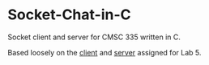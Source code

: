 # Socket-Chat-in-C
Socket client and server for CMSC 335 written in C.

Based loosely on the [client](https://web.njit.edu/~rojasces/ece429/Sample_client.c) and [server](https://web.njit.edu/~rojasces/ece429/Sample_server.c) assigned for Lab 5.
